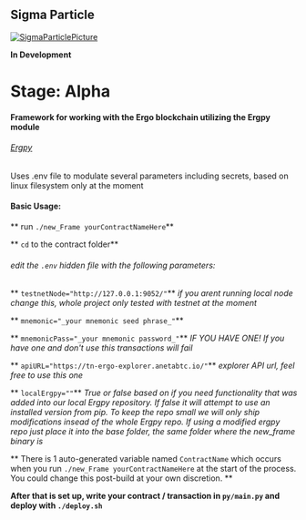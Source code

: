 ## Sigma Particle

[![SigmaParticlePicture](https://d2r55xnwy6nx47.cloudfront.net/uploads/2016/11/1_no-glowing.jpg)](https://github.com/dzyphr/SigmaParticle)


**In Development**
# Stage: Alpha

#### Framework for working with the Ergo blockchain utilizing the Ergpy module

###### [Ergpy](https://github.com/mgpai22/ergpy)

 Uses .env file to modulate several parameters including secrets, based on linux filesystem only at the moment

#### Basic Usage:

** run `./new_Frame yourContractNameHere`**

** `cd` to the contract folder**

###### edit the `.env` hidden file with the following parameters:

** `testnetNode="http://127.0.0.1:9052/"`** _if you arent running local node change this, whole project only tested with testnet at the moment_

** `mnemonic="_your mnemonic seed phrase_"`**

** `mnemonicPass="_your mnemonic password_"`** _IF YOU HAVE ONE! If you have one and don't use this transactions will fail_

** `apiURL="https://tn-ergo-explorer.anetabtc.io/"`** _explorer API url, feel free to use this one_

** `localErgpy=""`** _True or false based on if you need functionality that was added into our local Ergpy repository. If false it will attempt to use an installed version from pip. To keep the repo small we will only ship modifications insead of the whole Ergpy repo. If using a modified ergpy repo just place it into the base folder, the same folder where the new_frame binary is_

** There is 1 auto-generated variable named `ContractName` which occurs when you run `./new_Frame yourContractNameHere` at the start of the process. You could change this post-build at your own discretion. **

 **After that is set up, write your contract / transaction in `py/main.py` and deploy with `./deploy.sh`**
